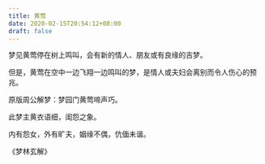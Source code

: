 ```yaml
---
title: 黄莺
date: 2020-02-15T20:54:12+08:00
draft: false
---
```


梦见黄莺停在树上鸣叫，会有新的情人、朋友或有良缘的吉梦。

但是，黄莺在空中一边飞翔一边鸣叫的梦，是情人或夫妇会离别而令人伤心的预兆。

原版周公解梦：梦园门黄莺啼声巧。

此梦主黄衣语细，闺怨之象。

内有怨女，外有旷夫，姻缘不偶，伉偭未谐。

《梦林玄解》